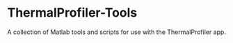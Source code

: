 # ThermalProfiler-Tools
A collection of Matlab tools and scripts for use with the ThermalProfiler app.

